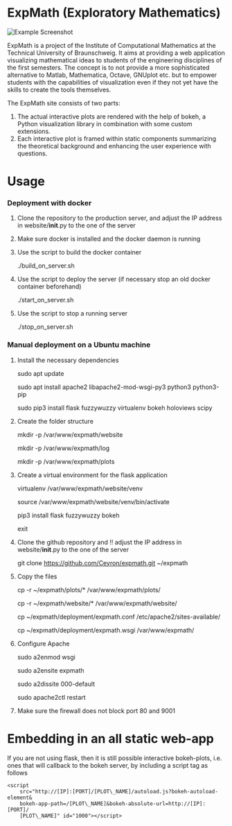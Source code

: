 # ExpMath (Exploratory Mathematics)

![Example Screenshot](https://user-images.githubusercontent.com/27728103/112809743-9d09b100-907a-11eb-955e-ebbac9a7fe6e.png)

ExpMath is a project of the Institute of Computational Mathematics at the
Technical University of Braunschweig. It aims at providing a web application
visualizing mathematical ideas to students of the engineering disciplines of the
first semesters. The concept is to not provide a more sophisticated alternative
to Matlab, Mathematica, Octave, GNUplot etc. but to empower students with
the capabilities of visualization even if they not yet have the skills to create
the tools themselves.

The ExpMath site consists of two parts:

1. The actual interactive plots are rendered with the help of bokeh, a Python
   visualization library in combination with some custom extensions.
2. Each interactive plot is framed within static components summarizing the
   theoretical background and enhancing the user experience with questions.

# Usage

### Deployment with docker

1. Clone the repository to the production server, and adjust the IP address in
   website/__init__.py to the one of the server
2. Make sure docker is installed and the docker daemon is running
3. Use the script to build the docker container

    ./build_on_server.sh

4. Use the script to deploy the server (if necessary stop an old docker
   container beforehand)

    ./start_on_server.sh

5. Use the script to stop a running server

    ./stop_on_server.sh

### Manual deployment on a Ubuntu machine

1. Install the necessary dependencies

    sudo apt update

    sudo apt install apache2 libapache2-mod-wsgi-py3 python3 python3-pip

    sudo pip3 install flask fuzzywuzzy virtualenv bokeh holoviews scipy

2. Create the folder structure

    mkdir -p /var/www/expmath/website
    
    mkdir -p /var/www/expmath/log

    mkdir -p /var/www/expmath/plots

3. Create a virtual environment for the flask application

    virtualenv /var/www/expmath/website/venv

    source /var/www/expmath/website/venv/bin/activate

    pip3 install flask fuzzywuzzy bokeh

    exit

4. Clone the github repository and !! adjust the IP address in
   website/__init__.py to the one of the server

    git clone https://github.com/Ceyron/expmath.git ~/expmath

5. Copy the files

    cp -r ~/expmath/plots/* /var/www/expmath/plots/

    cp -r ~/expmath/website/* /var/www/expmath/website/

    cp ~/expmath/deployment/expmath.conf /etc/apache2/sites-available/

    cp ~/expmath/deployment/expmath.wsgi /var/www/expmath/

6. Configure Apache

    sudo a2enmod wsgi

    sudo a2ensite expmath

    sudo a2dissite 000-default

    sudo apache2ctl restart

7. Make sure the firewall does not block port 80 and 9001


# Embedding in an all static web-app
If you are not using flask, then it is still possible interactive bokeh-plots,
i.e. ones that will callback to the bokeh server, by including a script tag as
follows
    
    <script
        src="http://[IP]:[PORT]/[PLOT\_NAME]/autoload.js?bokeh-autoload-element&
        bokeh-app-path=/[PLOT\_NAME]&bokeh-absolute-url=http://[IP]:[PORT]/
        [PLOT\_NAME]" id="1000"></script>



